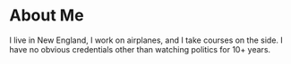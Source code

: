 # About Me

I live in New England, I work on airplanes, and I take courses on the side. I have no obvious credentials other than watching politics for 10+ years.
